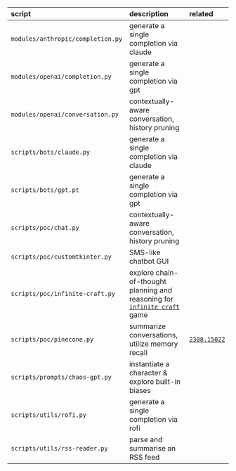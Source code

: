 
| script | description | related |
| :-     | :-          | :-      |
| ```modules/anthropic/completion.py``` | generate a single completion via claude | |
| ```modules/openai/completion.py```    | generate a single completion via gpt | |
| ```modules/openai/conversation.py```  | contextually-aware conversation, history pruning | |
| ```scripts/bots/claude.py```          | generate a single completion via claude | |
| ```scripts/bots/gpt.pt```             | generate a single completion via gpt | |
| ```scripts/poc/chat.py```             | contextually-aware conversation, history pruning | |
| ```scripts/poc/customtkinter.py```    | SMS-like chatbot GUI |  |
| ```scripts/poc/infinite-craft.py```   | explore chain-of-thought planning and reasoning for [```infinite craft```](https://neal.fun/infinite-craft) game | |
| ```scripts/poc/pinecone.py```         | summarize conversations, utilize memory recall | [```2308.15022```](https://arxiv.org/abs/2308.15022) |
| ```scripts/prompts/chaos-gpt.py```    | instantiate a character & explore built-in biases | |
| ```scripts/utils/rofi.py```           | generate a single completion via rofi | |
| ```scripts/utils/rss-reader.py```     | parse and summarise an RSS feed | |

